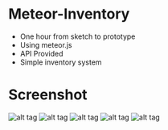 # Meteor-Inventory
- One hour from sketch to prototype
- Using meteor.js
- API Provided
- Simple inventory system

# Screenshot
![alt tag](https://raw.githubusercontent.com/alexcywu/Meteor-Inventory/master/s0.png)
![alt tag](https://raw.githubusercontent.com/alexcywu/Meteor-Inventory/master/s1.png)
![alt tag](https://raw.githubusercontent.com/alexcywu/Meteor-Inventory/master/s2.png)
![alt tag](https://raw.githubusercontent.com/alexcywu/Meteor-Inventory/master/s3.png)
![alt tag](https://raw.githubusercontent.com/alexcywu/Meteor-Inventory/master/s4.png)
